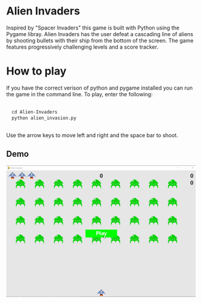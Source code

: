 # Alien Invaders
Inspired by "Spacer Invaders" this game is built with Python using the Pygame libray. Alien Invaders has the user defeat a cascading line of aliens by shooting bullets with their ship from the bottom of the screen. The game features progressively challenging levels and a score tracker. 

<h1>How to play</h1>

If you have the correct verison of python and pygame installed you can run the game in the command line. To play, enter the following:

<pre>
<code>
  cd Alien-Invaders
  python alien_invasion.py
</code>
</pre>

Use the arrow keys to move left and right and the space bar to shoot.

<h2>Demo</h2>
<img src='images/Walkthrough.gif' title='Video Walkthrough' width='' alt='Video Walkthrough' />



